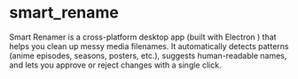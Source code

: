 # smart_rename
Smart Renamer is a cross-platform desktop app (built with Electron ) that helps you clean up messy media filenames. It automatically detects patterns (anime episodes, seasons, posters, etc.), suggests human-readable names, and lets you approve or reject changes with a single click.

